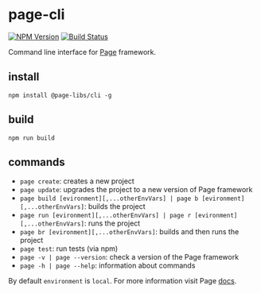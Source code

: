 # page-cli

[![NPM Version](https://img.shields.io/npm/v/@page-libs/cli.svg)](https://npmjs.org/package/@page-libs/cli)
[![Build Status](https://travis-ci.org/Guseyn/page-cli.svg?branch=master)](https://travis-ci.org/Guseyn/page-cli)

Command line interface for [Page](https://github.com/Guseyn/page) framework.

## install

`npm install @page-libs/cli -g`

## build

`npm run build`

## commands

* `page create`: creates a new project
* `page update`: upgrades the project to a new version of Page framework
* `page build [evironment][,...otherEnvVars] | page b [evironment][,...otherEnvVars]`: builds the project
* `page run [evironment][,...otherEnvVars] | page r [evironment][,...otherEnvVars]`: runs the project
* `page br [evironment][,...otherEnvVars]`: builds and then runs the project
* `page test`: run tests (via npm)
* `page -v | page --version`: check a version of the Page framework
* `page -h | page --help`: information about commands

By default `environment` is `local`. For more information visit Page [docs](https://github.com/Guseyn/page).
